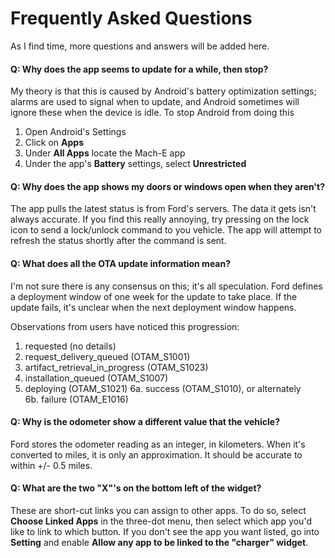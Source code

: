 # Frequently Asked Questions

As I find time, more questions and answers will be added here.

#### Q:  Why does the app seems to update for a while, then stop?

My theory is that this is caused by Android's battery optimization settings; alarms are used to signal when to update, and Android sometimes will ignore these when the device is idle.  To stop Android from doing this

1. Open Android's Settings
2. Click on **Apps**
3. Under **All Apps** locate the Mach-E app
4. Under the app's **Battery** settings, select **Unrestricted**

#### Q: Why does the app shows my doors or windows open when they aren't?

The app pulls the latest status is from Ford's servers.  The data it gets isn't always accurate.  If you find this really annoying, try pressing on the lock icon to send a lock/unlock command to you vehicle.  The app will attempt to refresh the status shortly after the command is sent.

#### Q: What does all the OTA update information mean?

I'm not sure there is any consensus on this; it's all speculation.  Ford defines a deployment window of one week for the update to take place.  If the update fails, it's unclear when the next deployment window happens.

Observations from users have noticed this progression:
1. requested (no details)
2. request_delivery_queued (OTAM_S1001)
3. artifact_retrieval_in_progress (OTAM_S1023)
4. installation_queued  (OTAM_S1007)
5. deploying  (OTAM_S1021)
6a. success (OTAM_S1010), or alternately  
6b. failure (OTAM_E1016)
   
#### Q: Why is the odometer show a different value that the vehicle?

Ford stores the odometer reading as an integer, in kilometers.  When it's converted to miles, it is only an approximation.  It should be accurate to within +/- 0.5 miles.

#### Q: What are the two "X"'s on the bottom left of the widget?

These are short-cut links you can assign to other apps.  To do so, select **Choose Linked Apps** in the three-dot menu, then select which app you'd like to link   to which button.  If you don't see the app you want listed, go into **Setting** and enable **Allow any app to be linked to the "charger" widget**.